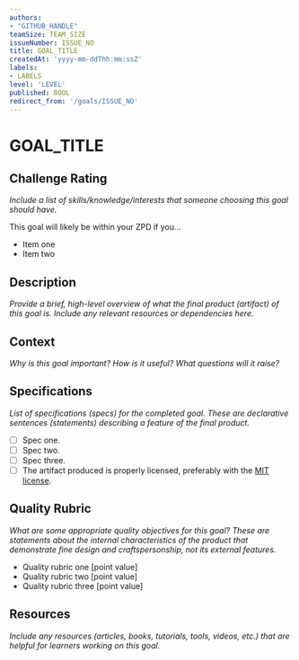 ```yaml
---
authors:
- "GITHUB_HANDLE"
teamSize: TEAM_SIZE
issueNumber: ISSUE_NO
title: GOAL_TITLE
createdAt: 'yyyy-mm-ddThh:mm:ssZ'
labels:
- LABELS
level: 'LEVEL'
published: BOOL
redirect_from: '/goals/ISSUE_NO'
---
```


# GOAL_TITLE

## Challenge Rating

_Include a list of skills/knowledge/interests that someone choosing this goal should have._

This goal will likely be within your ZPD if you...

- Item one
- Item two

## Description

_Provide a brief, high-level overview of what the final product (artifact) of this goal is. Include any relevant resources or dependencies here._

## Context

_Why is this goal important? How is it useful? What questions will it raise?_

## Specifications

_List of specifications (specs) for the completed goal. These are declarative sentences (statements) describing a feature of the final product._

- [ ] Spec one.
- [ ] Spec two.
- [ ] Spec three.
- [ ] The artifact produced is properly licensed, preferably with the [MIT license][mit-license].

## Quality Rubric

_What are some appropriate quality objectives for this goal? These are statements about the internal characteristics of the product that demonstrate fine design and craftspersonship, not its external features._

- Quality rubric one [point value]
- Quality rubric two [point value]
- Quality rubric three [point value]

## Resources

_Include any resources (articles, books, tutorials, tools, videos, etc.) that are helpful for learners working on this goal._

[mit-license]: https://opensource.org/licenses/MIT

